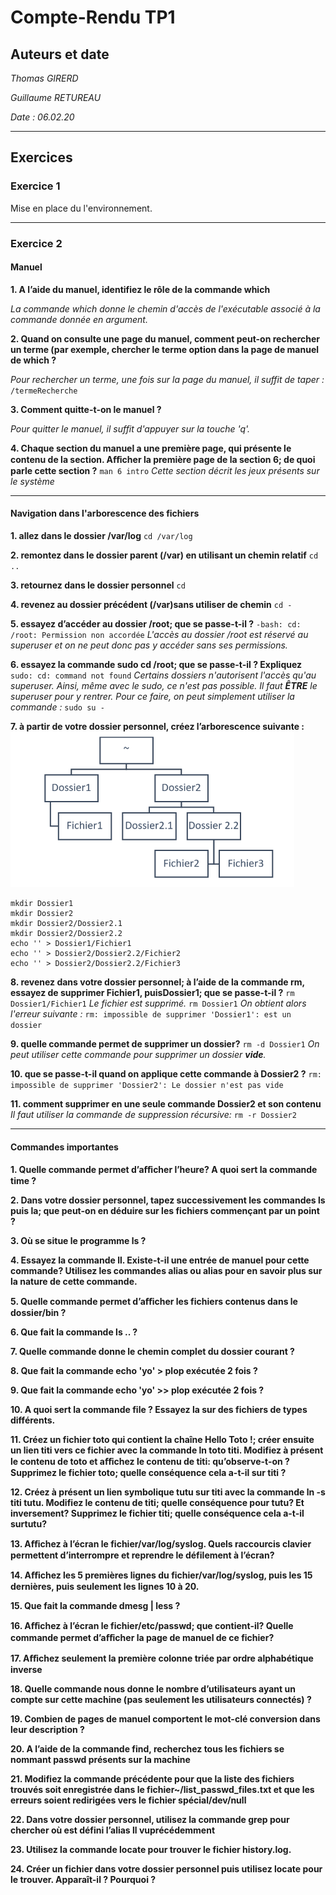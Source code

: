 # Compte-Rendu TP1
 
 ## Auteurs et date
 *Thomas GIRERD*
 
 *Guillaume RETUREAU*
 
*Date : 06.02.20*

***

## Exercices

### Exercice 1
Mise en place du l'environnement.
***

### Exercice 2
#### Manuel
**1. A l’aide du manuel, identifiez le rôle de la commande which**

*La commande which donne le chemin d'accès de l'exécutable associé à la commande donnée en argument.*

**2. Quand on consulte une page du manuel, comment peut-on rechercher un terme (par exemple, chercher le terme option dans la page de manuel de which ?**

*Pour rechercher un terme, une fois sur la page du manuel, il suffit de taper :*
``
/termeRecherche
``

**3. Comment quitte-t-on le manuel ?**

*Pour quitter le manuel, il suffit d'appuyer sur la touche 'q'.*

**4. Chaque section du manuel a une première page, qui présente le contenu de la section. Aﬀicher la première page de la section 6; de quoi parle cette section ?**
``
man 6 intro
``
*Cette section décrit les jeux présents sur le système*
***
#### Navigation dans l'arborescence des fichiers
**1. allez dans le dossier /var/log**
``
cd /var/log
``
&NewLine;

**2. remontez dans le dossier parent (/var) en utilisant un chemin relatif**
``
cd ..
``
&NewLine;

**3. retournez dans le dossier  personnel**
``
cd
``
&NewLine;

**4. revenez au dossier précédent (/var)sans utiliser de chemin**
``
cd -
``
&NewLine;

**5. essayez d’accéder au dossier /root; que se passe-t-il ?**
``
-bash: cd: /root: Permission non accordée
``
*L'accès au dossier /root est réservé au superuser et on ne peut donc pas y accéder sans ses permissions.*
&NewLine;

**6. essayez la commande sudo cd /root; que se passe-t-il ? Expliquez**
``
sudo: cd: command not found
``
*Certains dossiers n'autorisent l'accès qu'au superuser. Ainsi, même avec le sudo, ce n'est pas possible. Il faut **ÊTRE** le superuser pour y rentrer. Pour ce faire, on peut simplement utiliser la commande :*
 ``
sudo su -
``
&NewLine;

**7. à partir de votre dossier personnel, créez l’arborescence suivante :**
![tree view](https://github.com/cpe-lyon/tp-1-girerd_retureau/blob/master/arborescence.png)
```
mkdir Dossier1
mkdir Dossier2
mkdir Dossier2/Dossier2.1
mkdir Dossier2/Dossier2.2
echo '' > Dossier1/Fichier1
echo '' > Dossier2/Dossier2.2/Fichier2
echo '' > Dossier2/Dossier2.2/Fichier3
```
&NewLine;

**8. revenez dans votre dossier personnel; à l’aide de la commande rm, essayez de supprimer Fichier1, puisDossier1; que se passe-t-il ?**
``
rm Dossier1/Fichier1
``
*Le fichier est supprimé.*
&NewLine;
``
rm Dossier1
``
*On obtient alors l'erreur suivante :*
``
rm: impossible de supprimer 'Dossier1': est un dossier
``
&NewLine;

**9. quelle commande permet de supprimer un dossier?**
``
rm -d Dossier1
``
*On peut utiliser cette commande pour supprimer un dossier **vide**.*
&NewLine;

**10. que se passe-t-il quand on applique cette commande à Dossier2 ?**
``
rm: impossible de supprimer 'Dossier2': Le dossier n'est pas vide
``
&NewLine;

**11. comment supprimer en une seule commande Dossier2 et son contenu**
*Il faut utiliser la commande de suppression récursive:*
``
rm -r Dossier2
``
&NewLine;
***
#### Commandes importantes
**1. Quelle commande permet d’aﬀicher l’heure? A quoi sert la commande time ?**

**2. Dans votre dossier personnel, tapez successivement les commandes ls puis la; que peut-on en déduire sur les fichiers commençant par un point ?**

**3. Où se situe le programme ls ?**

**4. Essayez la commande ll. Existe-t-il une entrée de manuel pour cette commande? Utilisez les commandes alias ou alias pour en savoir plus sur la nature de cette commande.**

**5. Quelle commande permet d’aﬀicher les fichiers contenus dans le dossier/bin ?**

**6. Que fait la commande ls .. ?**

**7. Quelle commande donne le chemin complet du dossier courant ?**

**8. Que fait la commande echo 'yo' > plop exécutée 2 fois ?**

**9. Que fait la commande echo 'yo' >> plop exécutée 2 fois ?**

**10. A quoi sert la commande file ? Essayez la sur des fichiers de types différents.**

**11. Créez un fichier toto qui contient la chaîne Hello Toto !; créer ensuite un lien titi vers ce fichier avec la commande ln toto titi. Modifiez à présent le contenu de toto et aﬀichez le contenu de titi: qu’observe-t-on ? Supprimez le fichier toto; quelle conséquence cela a-t-il sur titi ?**

**12. Créez à présent un lien symbolique tutu sur titi avec la commande ln -s titi tutu. Modifiez le contenu de titi; quelle conséquence pour tutu? Et inversement? Supprimez le fichier titi; quelle conséquence cela a-t-il surtutu?**

**13. Aﬀichez à l’écran le fichier/var/log/syslog. Quels raccourcis clavier permettent d’interrompre et reprendre le défilement à l’écran?**

**14. Aﬀichez les 5 premières lignes du fichier/var/log/syslog, puis les 15 dernières, puis seulement les lignes 10 à 20.**

**15. Que fait la commande dmesg | less ?**

**16. Aﬀichez à l’écran le fichier/etc/passwd; que contient-il? Quelle commande permet d’aﬀicher la page de manuel de ce fichier?**

**17. Aﬀichez seulement la première colonne triée par ordre alphabétique inverse**

**18. Quelle commande nous donne le nombre d’utilisateurs ayant un compte sur cette machine (pas seulement les utilisateurs connectés) ?**

**19. Combien de pages de manuel comportent le mot-clé conversion dans leur description ?**

**20. A l’aide de la commande find, recherchez tous les fichiers se nommant passwd présents sur la machine**

**21. Modifiez la commande précédente pour que la liste des fichiers trouvés soit enregistrée dans le fichier~/list_passwd_files.txt et que les erreurs soient redirigées vers le fichier spécial/dev/null**

**22. Dans votre dossier personnel, utilisez la commande grep pour chercher où est défini l’alias ll vuprécédemment**

**23. Utilisez la commande locate pour trouver le fichier history.log.**

**24. Créer un fichier dans votre dossier personnel puis utilisez locate pour le trouver. Apparaît-il ? Pourquoi ?**
